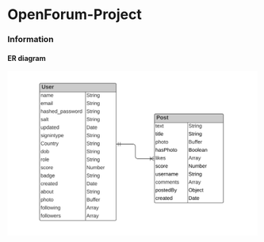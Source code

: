 # OpenForum-Project

### Information

#### ER diagram
![alt text](https://github.com/Himanshuranjan30/OpenForum-Project/blob/development/open_forum_er_diagram.png?raw=true)
